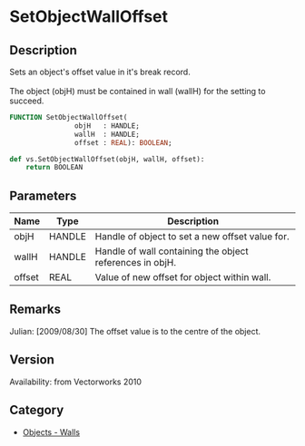 # SetObjectWallOffset

## Description
Sets an object's offset value in it's  break record. <BR>
<BR>
The object (objH) must be contained in wall (wallH) for the setting to succeed.

```pascal
FUNCTION SetObjectWallOffset(
				objH   : HANDLE;
				wallH  : HANDLE;
				offset : REAL): BOOLEAN;
```

```python
def vs.SetObjectWallOffset(objH, wallH, offset):
    return BOOLEAN
```

## Parameters
|Name|Type|Description|
|---|---|---|
|objH|HANDLE|Handle of object to set a new offset value for.|
|wallH|HANDLE|Handle of wall containing the object references in objH.|
|offset|REAL|Value of new offset for object within wall.|

## Remarks
Julian: [2009/08/30] The offset value is to the centre of the object.

## Version
Availability: from Vectorworks 2010

## Category
* [Objects - Walls](../Categories/Objects%20-%20Walls.md)
